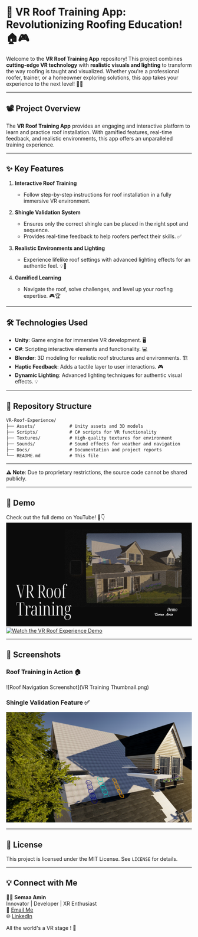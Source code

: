 # 🌟 VR Roof Training App: Revolutionizing Roofing Education! 🏠🎮

Welcome to the **VR Roof Training App** repository! This project combines **cutting-edge VR technology** with **realistic visuals and lighting** to transform the way roofing is taught and visualized. Whether you're a professional roofer, trainer, or a homeowner exploring solutions, this app takes your experience to the next level! 🚀✨

---

## **📽️ Project Overview**

The **VR Roof Training App** provides an engaging and interactive platform to learn and practice roof installation. With gamified features, real-time feedback, and realistic environments, this app offers an unparalleled training experience.

---

## **✨ Key Features**

1. **Interactive Roof Training**  
   - Follow step-by-step instructions for roof installation in a fully immersive VR environment.  

2. **Shingle Validation System**  
   - Ensures only the correct shingle can be placed in the right spot and sequence.  
   - Provides real-time feedback to help roofers perfect their skills. ✅

3. **Realistic Environments and Lighting**  
   - Experience lifelike roof settings with advanced lighting effects for an authentic feel. 💡🏡

4. **Gamified Learning**  
   - Navigate the roof, solve challenges, and level up your roofing expertise. 🎮🏆

---

## **🛠️ Technologies Used**

- **Unity**: Game engine for immersive VR development. 🖥️  
- **C#**: Scripting interactive elements and functionality. 💻  
- **Blender**: 3D modeling for realistic roof structures and environments. 🏗️  
- **Haptic Feedback**: Adds a tactile layer to user interactions. 🎮  
- **Dynamic Lighting**: Advanced lighting techniques for authentic visual effects. 💡

---

## **📂 Repository Structure**
```
VR-Roof-Experience/
├── Assets/             # Unity assets and 3D models
├── Scripts/            # C# scripts for VR functionality
├── Textures/           # High-quality textures for environment
├── Sounds/             # Sound effects for weather and navigation
├── Docs/               # Documentation and project reports
└── README.md           # This file
```
---

**⚠️ Note**: Due to proprietary restrictions, the source code cannot be shared publicly.

---

## **🎥 Demo**

Check out the full demo on YouTube! 🎥👇  
[![Watch the VR Roof Training Demo](VRRoofTrainingDemo.png)](https://www.youtube.com/watch?v=3A-XUTqAKjc)
[![Watch the VR Roof Experience Demo](VRRoofThumbnail.png)](https://www.youtube.com/watch?v=HuTwHA8YWAY)


---

## **📸 Screenshots**

### Roof Training in Action 🏠  
![Roof Navigation Screenshot](VR Training Thumbnail.png)

### Shingle Validation Feature ✅  
![Shingle Validation Screenshot](VRTrainingValidation.png)

---

## **📜 License**

This project is licensed under the MIT License. See `LICENSE` for details.

---

## **💡 Connect with Me**

👩‍💻 **Semaa Amin**  
Innovator | Developer | XR Enthusiast  
📧 [Email Me](mailto:sema.amin9@gmail.com)  
🌐 [LinkedIn](https://www.linkedin.com/in/semaa-amin/)  

All the world's a VR stage ! 🚀
